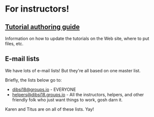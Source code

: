 # For instructors!

## [Tutorial authoring guide](authoring-guide.html)

Information on how to update the tutorials on the Web site, where to put files, etc.

## E-mail lists

We have lots of e-mail lists!  But they're all based on one master list.

Briefly, the lists below go to:

* [dibsi18@groups.io](mailto:dibsi18@groups.io) - EVERYONE
* [helpers@dibsi18.groups.io](mailto:helpers@dibsi18.groups.io) - All the instructors, helpers, and other friendly folk who just want things to work, gosh darn it.

Karen and Titus are on all of these lists. Yay!
